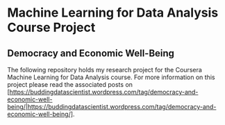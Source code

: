 # Machine Learning for Data Analysis Course Project
## Democracy and Economic Well-Being
The following repository holds my research project for the Coursera Machine Learning for Data Analysis course.  For more information on this project please read the associated posts on [https://buddingdatascientist.wordpress.com/tag/democracy-and-economic-well-being/|https://buddingdatascientist.wordpress.com/tag/democracy-and-economic-well-being/].
